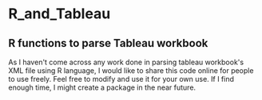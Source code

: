 # R_and_Tableau
## R functions to parse Tableau workbook

As I haven't come across any work done in parsing tableau workbook's XML file using R language, I would like to share this code online for people to use freely. 
Feel free to modify and use it for your own use. If I find enough time, I might create a package in the near future. 
